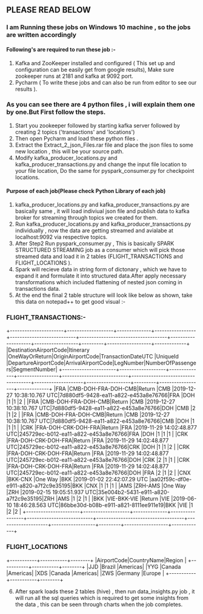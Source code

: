 ## PLEASE  READ BELOW 
### I am Running these jobs on Windows 10 machine , so the jobs are written accordingly

#### Following's are required to run these  job :-
1) Kafka and ZooKeeper installed and configured ( This set up and configuration can be easily get from google results), Make sure zookeeper runs at 2181 and kafka at 9092 port.
2) Pycharm ( To write these jobs and can also be run from editor to see our results ).

### As you can see there are 4 python files , i will explain them one by one.But First follow the steps.
1) Start you zookeeper followed by starting kafka server followed by creating 2 topics ('transactions' and 'locations')
2) Then open Pycharm and load these python files .
3) Extract the Extract_2_json_Files.rar file and place the json files to some new location , this will be your source path.
4) Modify  kafka_producer_locations.py and kafka_producer_transactions.py and change the input file location to your file location,
   Do the same for pyspark_consumer.py for checkpoint locations.
   
#### Purpose of each job(Please check Python Library of each job)
1) kafka_producer_locations.py and kafka_producer_transactions.py are basically same , it will load indiviual json file and publish data to kafka broker for streaming through topics we created for them.
2) Run kafka_producer_locations.py and kafka_producer_transactions.py individually , now the data are getting streamed and avialabe at localhost:9092 via respective topics.
3) After Step2 Run pyspark_consumer.py , This is basically SPARK STRUCTURED STREAMING job as a consumer which will pick those streamed data and load it in 2 tables (FLIGHT_TRANSACTIONS and FLIGHT_LOCATIONS ).
4) Spark will recieve data in string form of dictonary , which we have to expand it and formulate it into structured data.After apply necessary transformations which included flattening of nested json coming in transactions data.
5) At the end the final 2 table structure will look like below as shown, take this data on notepad++ to get good visual  :-


### FLIGHT_TRANSACTIONS:-
+----------------------+-------------------+--------------+-----------------+---------------------------+------------------------------------+--------------------+------------------+---------+------------------+-------------+
|DestinationAirportCode|Itinerary          |OneWayOrReturn|OriginAirportCode|TransactionDateUTC         |UniqueId                            |DepartureAirportCode|ArrivalAirportCode|LegNumber|NumberOfPassengers|SegmentNumber|
+----------------------+-------------------+--------------+-----------------+---------------------------+------------------------------------+--------------------+------------------+---------+------------------+-------------+
|FRA                   |CMB-DOH-FRA-DOH-CMB|Return        |CMB              |2019-12-27 10:38:10.767 UTC|7d880df5-9428-ea11-a822-e453a8e76766|FRA                 |DOH               |1        |1                 |2            |
|FRA                   |CMB-DOH-FRA-DOH-CMB|Return        |CMB              |2019-12-27 10:38:10.767 UTC|7d880df5-9428-ea11-a822-e453a8e76766|DOH                 |CMB               |2        |1                 |2            |
|FRA                   |CMB-DOH-FRA-DOH-CMB|Return        |CMB              |2019-12-27 10:38:10.767 UTC|7d880df5-9428-ea11-a822-e453a8e76766|CMB                 |DOH               |1        |1                 |1            |
|CRK                   |FRA-DOH-CRK-DOH-FRA|Return        |FRA              |2019-11-29 14:02:48.877 UTC|245729ec-b012-ea11-a822-e453a8e76766|FRA                 |DOH               |1        |1                 |1            |
|CRK                   |FRA-DOH-CRK-DOH-FRA|Return        |FRA              |2019-11-29 14:02:48.877 UTC|245729ec-b012-ea11-a822-e453a8e76766|CRK                 |DOH               |1        |1                 |2            |
|CRK                   |FRA-DOH-CRK-DOH-FRA|Return        |FRA              |2019-11-29 14:02:48.877 UTC|245729ec-b012-ea11-a822-e453a8e76766|DOH                 |CRK               |2        |1                 |1            |
|CRK                   |FRA-DOH-CRK-DOH-FRA|Return        |FRA              |2019-11-29 14:02:48.877 UTC|245729ec-b012-ea11-a822-e453a8e76766|DOH                 |FRA               |2        |1                 |2            |
|CNX                   |BKK-CNX            |One Way       |BKK              |2019-01-02 22:42:07.29 UTC |aa02f59c-df0e-e911-a820-a7f2c9e35195|BKK                 |CNX               |1        |1                 |1            |
|AMS                   |ZRH-AMS            |One Way       |ZRH              |2019-02-15 19:05:51.937 UTC|35e004b2-5431-e911-a820-a7f2c9e35195|ZRH                 |AMS               |1        |2                 |1            |
|BKK                   |VIE-BKK-VIE        |Return        |VIE              |2019-06-10 18:46:28.563 UTC|86bbe30d-b08b-e911-a821-8111ee911e19|BKK                 |VIE               |1        |2                 |2            |
+----------------------+-------------------+--------------+-----------------+---------------------------+------------------------------------+--------------------+------------------+---------+------------------+-------------+


### FLIGHT_LOCATIONS
+-----------+-----------+--------+
|AirportCode|CountryName|Region  |
+-----------+-----------+--------+
|JJD        |Brazil     |Americas|
|YYG        |Canada     |Americas|
|XDS        |Canada     |Americas|
|ZWS        |Germany    |Europe  |
+-----------+-----------+--------+


6) After spark loads these 2 tables (hive) , then run data_insights.py job , it will run all the sql queries which is required to get some insights from  the data , this can be seen through charts when the job completes.
